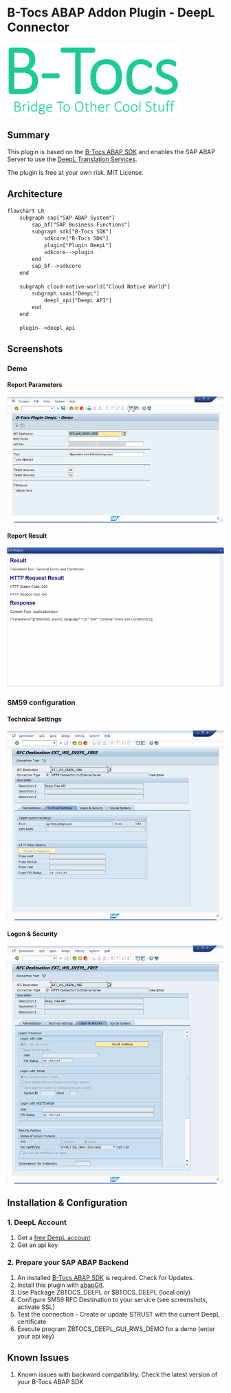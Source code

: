 # B-Tocs ABAP Addon Plugin - DeepL Connector

![Bride To Other Cool Stuff](res/btocs_logo.gif)

## Summary

This plugin is based on the [B-Tocs ABAP SDK](https://github.com/b-tocs/abap_btocs_core) and enables the SAP ABAP Server to use the [DeepL Translation Services](https://www.deepl.com).

The plugin is free at your own risk. 
MIT License.


## Architecture

```mermaid
flowchart LR
    subgraph sap["SAP ABAP System"]
        sap_bf["SAP Business Functions"]
        subgraph sdk["B-Tocs SDK"]
            sdkcore["B-Tocs SDK"]
            plugin["Plugin DeepL"]
            sdkcore-->plugin
        end
        sap_bf-->sdkcore
    end

    subgraph cloud-native-world["Cloud Native World"]
        subgraph saas["DeepL"]
            deepl_api["DeepL API"]
        end
    end

    plugin-->deepl_api    
```

## Screenshots

### Demo 
#### Report Parameters

![Report Parameters](res/demo_report.gif)

#### Report Result

![Report Result](res/report_result.gif)

### SM59 configuration

#### Technical Settings

![SM59_TECH](res/sm59_detail.gif)

#### Logon & Security

![SM59_SEC](res/sm59_security.gif)


## Installation & Configuration

### 1. DeepL Account

1. Get a [free DeepL account](https://www.deepl.com)
2. Get an api key


### 2. Prepare your SAP ABAP Backend
1. An installed [B-Tocs ABAP SDK](https://github.com/b-tocs/abap_btocs_core) is required. Check for Updates.
2. Install this plugin with [abapGit](https://abapgit.org).
3. Use Package ZBTOCS_DEEPL or $BTOCS_DEEPL (local only)
4. Configure SM59 RFC Destination to your service (see screenshots, activate SSL)
5. Test the connection - Create or update STRUST with the current DeepL certificate
6. Execute program ZBTOCS_DEEPL_GUI_RWS_DEMO for a demo (enter your api key)


## Known Issues
1. Known issues with backward compatibility. Check the latest version of your B-Tocs ABAP SDK

